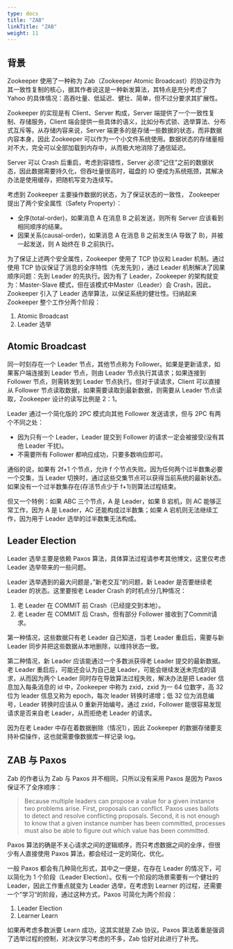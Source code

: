 ```yaml
---
type: docs
title: "ZAB"
linkTitle: "ZAB"
weight: 11
---
```


## 背景

Zookeeper 使用了一种称为 Zab（Zookeeper Atomic Broadcast）的协议作为其一致性复制的核心，据其作者说这是一种新发算法，其特点是充分考虑了 Yahoo 的具体情况：高吞吐量、低延迟、健壮、简单，但不过分要求其扩展性。

Zookeeper 的实现是有 Client、Server 构成，Server 端提供了一个一致性复制、存储服务，Client 端会提供一些具体的语义，比如分布式锁、选举算法、分布式互斥等。从存储内容来说，Server 端更多的是存储一些数据的状态，而非数据内容本身，因此 Zookeeper 可以作为一个小文件系统使用。数据状态的存储量相对不大，完全可以全部加载到内存中，从而极大地消除了通信延迟。

Server 可以 Crash 后重启，考虑到容错性，Server 必须“记住”之前的数据状态，因此数据需要持久化，但吞吐量很高时，磁盘的 IO 便成为系统瓶颈，其解决办法是使用缓存，把随机写变为连续写。

考虑到 Zookeeper 主要操作数据的状态，为了保证状态的一致性， Zookeeper 提出了两个安全属性（Safety Property）：

- 全序(total-order)，如果消息 A 在消息 B 之前发送，则所有 Server 应该看到相同顺序的结果。
- 因果关系(causal-order)，如果消息 A 在消息 B 之前发生(A 导致了 B)，并被一起发送，则 A 始终在 B 之前执行。

为了保证上述两个安全属性，Zookeeper 使用了 TCP 协议和 Leader 机制。通过使用 TCP 协议保证了消息的全序特性（先发先到），通过 Leader 机制解决了因果顺序问题：先到 Leader 的先执行。因为有了 Leader，Zookeeper 的架构就变为：Master-Slave 模式，但在该模式中Master（Leader）会 Crash，因此，Zookeeper 引入了 Leader 选举算法，以保证系统的健壮性。归纳起来 Zookeeper 整个工作分两个阶段：

1. Atomic Broadcast
2. Leader 选举

## Atomic Broadcast

同一时刻存在一个 Leader 节点，其他节点称为 Follower。如果是更新请求，如果客户端连接到 Leader 节点，则由 Leader 节点执行其请求；如果连接到 Follower 节点，则需转发到 Leader 节点执行。但对于读请求，Client 可以直接从 Follower 节点读取数据，如果需要读取到最新数据，则需要从 Leader 节点读取，Zookeeper 设计的读写比例是 2：1。

Leader 通过一个简化版的 2PC 模式向其他 Follower 发送请求，但与 2PC 有两个不同之处：

- 因为只有一个 Leader，Leader 提交到 Follower 的请求一定会被接受(没有其他 Leader 干扰)。
- 不需要所有 Follower 都响应成功，只要多数响应即可。

通俗的说，如果有 2f+1 个节点，允许 f 个节点失败。因为任何两个过半数集必要一个交集，当 Leader 切换时，通过这些交集节点可以获得当前系统的最新状态。如果没有一个过半数集存在(存活节点少于 f+1)则算法过程结束。

但又一个特例：如果 ABC 三个节点，A 是 Leader，如果 B 宕机，则 AC 能够正常工作，因为 A 是 Leader，AC 还能构成过半数集；如果 A 宕机则无法继续工作，因为用于 Leader 选举的过半数集无法构成。

## Leader Election

Leader 选举主要是依赖 Paxos 算法，具体算法过程请参考其他博文，这里仅考虑 Leader 选举带来的一些问题。

Leader 选举遇到的最大问题是，”新老交互“的问题，新 Leader 是否要继续老 Leader 的状态。这里要按老 Leader Crash 的时机点分几种情况：

1. 老 Leader 在 COMMIT 前 Crash（已经提交到本地）。
2. 老 Leader 在 COMMIT 后 Crash，但有部分 Follower 接收到了Commit请求。

第一种情况，这些数据只有老 Leader 自己知道，当老 Leader 重启后，需要与新 Leader 同步并把这些数据从本地删除，以维持状态一致。

第二种情况，新 Leader 应该能通过一个多数派获得老 Leader 提交的最新数据。老 Leader 重启后，可能还会认为自己是 Leader，可能会继续发送未完成的请求，从而因为两个 Leader 同时存在导致算法过程失败，解决办法是把 Leader 信息加入每条消息的 id 中，Zookeeper 中称为 zxid，zxid 为一 64 位数字，高 32 位为 leader 信息又称为 epoch，每次 leader 转换时递增；低 32 位为消息编号，Leader 转换时应该从 0 重新开始编号。通过 zxid，Follower 能很容易发现请求是否来自老 Leader，从而拒绝老 Leader 的请求。

因为在老 Leader 中存在着数据删除（情况1），因此 Zookeeper 的数据存储要支持补偿操作，这也就需要像数据库一样记录 log。

## ZAB 与 Paxos

Zab 的作者认为 Zab 与 Paxos 并不相同，只所以没有采用 Paxos 是因为 Paxos 保证不了全序顺序：

> Because multiple leaders can propose a value for a given instance two problems arise.
> First, proposals can conflict. Paxos uses ballots to detect and resolve conflicting proposals. 
> Second, it is not enough to know that a given instance number has been committed, processes must also be able to figure out which value has been committed.
> 

Paxos 算法的确是不关心请求之间的逻辑顺序，而只考虑数据之间的全序，但很少有人直接使用 Paxos 算法，都会经过一定的简化、优化。

一般 Paxos 都会有几种简化形式，其中之一便是，在存在 Leader 的情况下，可以简化为 1 个阶段（Leader Election）。仅有一个阶段的场景需要有一个健壮的 Leader，因此工作重点就变为 Leader 选举，在考虑到 Learner 的过程，还需要一个”学习“的阶段，通过这种方式，Paxos 可简化为两个阶段：

1. Leader Election
2. Learner Learn

如果再考虑多数派要 Learn 成功，这其实就是 Zab 协议。Paxos 算法着重是强调了选举过程的控制，对决议学习考虑的不多，Zab 恰好对此进行了补充。
